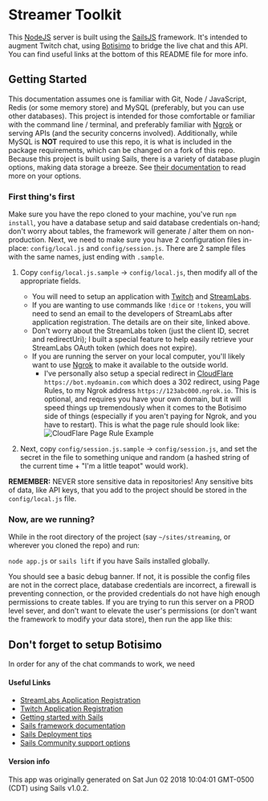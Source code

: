 # Streamer Toolkit

This [NodeJS](https://nodejs.org/) server is built using the [SailsJS](https://sailsjs.com/) framework. It's intended to augment Twitch chat, using [Botisimo](https://botisimo.com/) to bridge the live chat and this API. You can find useful links at the bottom of this README file for more info.

## Getting Started

This documentation assumes one is familiar with Git, Node / JavaScript, Redis (or some memory store) and MySQL (preferably, but you can use other databases). This project is intended for those comfortable or familiar with the command line / terminal, and preferably familiar with [Ngrok](https://ngrok.com/) or serving APIs (and the security concerns involved). Additionally, while MySQL is **NOT** required to use this repo, it is what is included in the package requirements, which can be changed on a fork of this repo. Because this project is built using Sails, there is a variety of database plugin options, making data storage a breeze. See [their documentation](https://sailsjs.com/documentation/concepts/models-and-orm) to read more on your options.

### First thing's first

Make sure you have the repo cloned to your machine, you've run `npm install`, you have a database setup and said database credentials on-hand; don't worry about tables, the framework will generate / alter them on non-production. Next, we need to make sure you have 2 configuration files in-place: `config/local.js` and `config/session.js`. There are 2 sample files with the same names, just ending with `.sample`.

1. Copy `config/local.js.sample` -> `config/local.js`, then modify all of the appropriate fields.
    * You will need to setup an application with [Twitch](https://dev.twitch.tv/docs/authentication/#registration) and [StreamLabs](https://streamlabs.com/dashboard/#/apps/register). 
    * If you are wanting to use commands like `!dice` or `!tokens`, you will need to send an email to the developers of StreamLabs after application registration. The details are on their site, linked above. 
    * Don't worry about the StreamLabs token (just the client ID, secret and redirectUri); I built a special feature to help easily retrieve your StreamLabs OAuth token (which does not expire).
    * If you are running the server on your local computer, you'll likely want to use [Ngrok](https://ngrok.com/) to make it available to the outside world. 
        * I've personally also setup a special redirect in [CloudFlare](https://cloudflare.com/) `https://bot.mydoamin.com` which does a 302 redirect, using Page Rules, to my Ngrok address `https://123abc000.ngrok.io`. This is optional, and requires you have your own domain, but it will speed things up tremendously when it comes to the Botisimo side of things (especially if you aren't paying for Ngrok, and you have to restart). This is what the page rule should look like:
![CloudFlare Page Rule Example](https://raw.githubusercontent.com/neonexus/streaming/master/assets/docs/CloudFlare%20page%20rule.png)

1. Next, copy `config/session.js.sample` -> `config/session.js`, and set the secret in the file to something unique and random (a hashed string of the current time + "I'm a little teapot" would work).

**REMEMBER:** NEVER store sensitive data in repositories! Any sensitive bits of data, like API keys, that you add to the project should be stored in the `config/local.js` file.

### Now, are we running?

While in the root directory of the project (say `~/sites/streaming`, or wherever you cloned the repo) and run:

`node app.js` or `sails lift` if you have Sails installed globally.

You should see a basic debug banner. If not, it is possible the config files are not in the correct place, database credentials are incorrect, a firewall is preventing connection, or the provided credentials do not have high enough permissions to create tables. If you are trying to run this server on a PROD level sever, and don't want to elevate the user's permissions (or don't want the framework to modify your data store), then run the app like this:

 

## Don't forget to setup Botisimo

In order for any of the chat commands to work, we need

#### Useful Links

+ [StreamLabs Application Registration](https://streamlabs.com/dashboard/#/apps/register)
+ [Twitch Application Registration](https://dev.twitch.tv/docs/authentication/#registration)
+ [Getting started with Sails](https://sailsjs.com/get-started)
+ [Sails framework documentation](https://sailsjs.com/documentation)
+ [Sails Deployment tips](https://sailsjs.com/documentation/concepts/deployment)
+ [Sails Community support options](https://sailsjs.com/support)


#### Version info

This app was originally generated on Sat Jun 02 2018 10:04:01 GMT-0500 (CDT) using Sails v1.0.2.

<!-- Internally, Sails used [`sails-generate@1.15.27`](https://github.com/balderdashy/sails-generate/tree/v1.15.27/lib/core-generators/new). -->



<!--
Note:  Generators are usually run using the globally-installed `sails` CLI (command-line interface).  This CLI version is _environment-specific_ rather than app-specific, thus over time, as a project's dependencies are upgraded or the project is worked on by different developers on different computers using different versions of Node.js, the Sails dependency in its package.json file may differ from the globally-installed Sails CLI release it was originally generated with.  (Be sure to always check out the relevant [upgrading guides](https://sailsjs.com/upgrading) before upgrading the version of Sails used by your app.  If you're stuck, [get help here](https://sailsjs.com/support).)
-->

